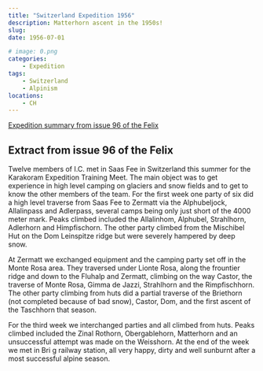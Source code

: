```yaml
---
title: "Switzerland Expedition 1956"
description: Matterhorn ascent in the 1950s!
slug: 
date: 1956-07-01

# image: 0.png
categories:
    - Expedition
tags:
    - Switzerland
    - Alpinism
locations:
    - CH
---
```


[Expedition summary from issue 96 of the Felix](/documents/felix_96.pdf)

## Extract from issue 96 of the Felix
Twelve members of I.C. met in Saas Fee in Switzerland this summer for the Karakoram Expedition Training Meet. The main object was to get experience in high level camping on glaciers and snow fields and to get to know the other members of the team. For the first week one party of six did a high level traverse from Saas Fee to Zermatt via the Alphubeljock, Allalinpass and Adlerpass, several camps being only just short of the 4000 meter mark. Peaks climbed included the Allalinhom, Alphubel, Strahlhorn, Adlerhorn and Himpfischorn. The other party climbed from the Mischibel Hut on the Dom Leinspitze ridge but were severely hampered by deep snow. 

At Zermatt we exchanged equipment and the camping party set off in the Monte Rosa area. They traversed under Lionte Rosa, along the frountier ridge and down to the Fluhalp and Zermatt, climbing on the way Castor, the traverse of Monte Rosa, Gimma de Jazzi, Strahlhorn and the Rimpfischhorn. The other party climbing from huts did a partial traverse of the Briethorn (not completed because of bad snow), Castor, Dom, and the first ascent of the Taschhorn that season. 

For the third week we interchanged parties and all climbed from huts. Peaks climbed included the Zinal Rothorn, Obergablehorn, Matterhorn and an unsuccessful attempt was made on the Weisshorn. At the end of the week we met in Bri g railway station, all very happy, dirty and well sunburnt after a most successful alpine season.